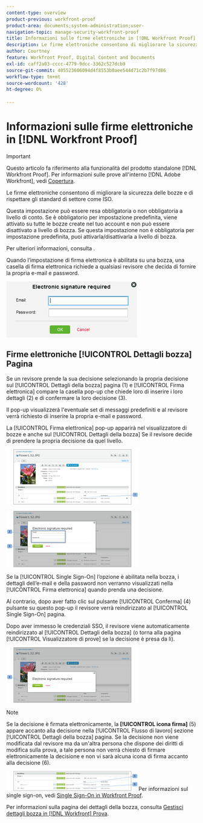 ```yaml
---
content-type: overview
product-previous: workfront-proof
product-area: documents;system-administration;user-
navigation-topic: manage-security-workfront-proof
title: Informazioni sulle firme elettroniche in [!DNL Workfront Proof]
description: Le firme elettroniche consentono di migliorare la sicurezza delle bozze e di rispettare gli standard di settore come ISO.
author: Courtney
feature: Workfront Proof, Digital Content and Documents
exl-id: caff2a03-cccc-4779-9dcc-3362c527dcb9
source-git-commit: 405523606094d4f8553b0aee544d71c2b7f97d86
workflow-type: tm+mt
source-wordcount: '428'
ht-degree: 0%

---
```


# Informazioni sulle firme elettroniche in [!DNL Workfront Proof]

>[!IMPORTANT]
>
>Questo articolo fa riferimento alla funzionalità del prodotto standalone [!DNL Workfront Proof]. Per informazioni sulle prove all&#39;interno [!DNL Adobe Workfront], vedi [Copertura](../../../review-and-approve-work/proofing/proofing.md).

Le firme elettroniche consentono di migliorare la sicurezza delle bozze e di rispettare gli standard di settore come ISO.

Questa impostazione può essere resa obbligatoria o non obbligatoria a livello di conto. Se è obbligatorio per impostazione predefinita, viene attivato su tutte le bozze create nel tuo account e non può essere disattivato a livello di bozza. Se questa impostazione non è obbligatoria per impostazione predefinita, puoi attivarla/disattivarla a livello di bozza.

Per ulteriori informazioni, consulta .

Quando l’impostazione di firma elettronica è abilitata su una bozza, una casella di firma elettronica richiede a qualsiasi revisore che decida di fornire la propria e-mail e password.

![Electronic_sig_required_box.png](assets/electronic-sig-required-box.png)

## Firme elettroniche [!UICONTROL Dettagli bozza] Pagina

Se un revisore prende la sua decisione selezionando la propria decisione sul [!UICONTROL Dettagli della bozza] pagina (1) e [!UICONTROL Firma elettronica] compare la casella pop-up che chiede loro di inserire i loro dettagli (2) e di confermare la loro decisione (3).

Il pop-up visualizzerà l&#39;eventuale set di messaggi predefiniti e al revisore verrà richiesto di inserire la propria e-mail e password.

La [!UICONTROL Firma elettronica] pop-up apparirà nel visualizzatore di bozze e anche sul [!UICONTROL Dettagli della bozza] Se il revisore decide di prendere la propria decisione da quel livello.

![Electronic_Signature_-_Proof_Details.png](assets/electronic-signature---proof-details-350x146.png)

![Electronic_Signature_-_Proof_Details_2.png](assets/electronic-signature---proof-details-2-350x148.png)

Se la [!UICONTROL Single Sign-On] l’opzione è abilitata nella bozza, i dettagli dell’e-mail e della password non verranno visualizzati nella [!UICONTROL Firma elettronica] quando prenda una decisione.

Al contrario, dopo aver fatto clic sul pulsante [!UICONTROL Conferma] (4) pulsante su questo pop-up il revisore verrà reindirizzato al [!UICONTROL Single Sign-On] pagina.

Dopo aver immesso le credenziali SSO, il revisore viene automaticamente reindirizzato al [!UICONTROL Dettagli della bozza] (o torna alla pagina [!UICONTROL Visualizzatore di prove] se la decisione è presa da lì).

![Electronic_Signature_SSO_-_Proof_Details_3.png](assets/electronic-signature-sso---proof-details-3-350x146.png)

>[!NOTE]
>
> Se la decisione è firmata elettronicamente, la **[!UICONTROL icona firma]** (5) appare accanto alla decisione nella [!UICONTROL Flusso di lavoro] sezione [!UICONTROL Dettagli della bozza] pagina. Se la decisione non viene modificata dal revisore ma da un&#39;altra persona che dispone dei diritti di modifica sulla prova, a tale persona non verrà chiesto di firmare elettronicamente la decisione e non vi sarà alcuna icona di firma accanto alla decisione (6).

![Electronic_Signature_icon.png](assets/electronic-signature-icon-350x52.png)Per informazioni sul single sign-on, vedi [Single Sign-On in Workfront Proof](../../../workfront-proof/wp-acct-admin/managing-security/single-sign-on-overview.md).

Per informazioni sulla pagina dei dettagli della bozza, consulta [Gestisci dettagli bozza in [!DNL Workfront] Prova](../../../workfront-proof/wp-work-proofsfiles/manage-your-work/manage-proof-details.md).
